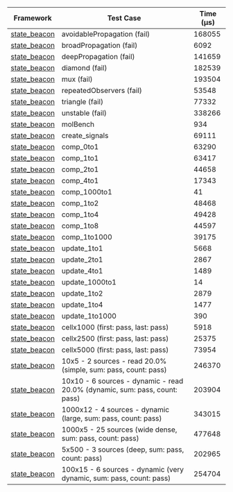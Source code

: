 | Framework | Test Case | Time (μs) |
| --- | --- | --- |
| [state_beacon](https://github.com/jinyus/dart_beacon) | avoidablePropagation (fail) | 168055 |
| [state_beacon](https://github.com/jinyus/dart_beacon) | broadPropagation (fail) | 6092 |
| [state_beacon](https://github.com/jinyus/dart_beacon) | deepPropagation (fail) | 141659 |
| [state_beacon](https://github.com/jinyus/dart_beacon) | diamond (fail) | 182539 |
| [state_beacon](https://github.com/jinyus/dart_beacon) | mux (fail) | 193504 |
| [state_beacon](https://github.com/jinyus/dart_beacon) | repeatedObservers (fail) | 53548 |
| [state_beacon](https://github.com/jinyus/dart_beacon) | triangle (fail) | 77332 |
| [state_beacon](https://github.com/jinyus/dart_beacon) | unstable (fail) | 338266 |
| [state_beacon](https://github.com/jinyus/dart_beacon) | molBench | 934 |
| [state_beacon](https://github.com/jinyus/dart_beacon) | create_signals | 69111 |
| [state_beacon](https://github.com/jinyus/dart_beacon) | comp_0to1 | 63290 |
| [state_beacon](https://github.com/jinyus/dart_beacon) | comp_1to1 | 63417 |
| [state_beacon](https://github.com/jinyus/dart_beacon) | comp_2to1 | 44658 |
| [state_beacon](https://github.com/jinyus/dart_beacon) | comp_4to1 | 17343 |
| [state_beacon](https://github.com/jinyus/dart_beacon) | comp_1000to1 | 41 |
| [state_beacon](https://github.com/jinyus/dart_beacon) | comp_1to2 | 48468 |
| [state_beacon](https://github.com/jinyus/dart_beacon) | comp_1to4 | 49428 |
| [state_beacon](https://github.com/jinyus/dart_beacon) | comp_1to8 | 44597 |
| [state_beacon](https://github.com/jinyus/dart_beacon) | comp_1to1000 | 39175 |
| [state_beacon](https://github.com/jinyus/dart_beacon) | update_1to1 | 5668 |
| [state_beacon](https://github.com/jinyus/dart_beacon) | update_2to1 | 2867 |
| [state_beacon](https://github.com/jinyus/dart_beacon) | update_4to1 | 1489 |
| [state_beacon](https://github.com/jinyus/dart_beacon) | update_1000to1 | 14 |
| [state_beacon](https://github.com/jinyus/dart_beacon) | update_1to2 | 2879 |
| [state_beacon](https://github.com/jinyus/dart_beacon) | update_1to4 | 1477 |
| [state_beacon](https://github.com/jinyus/dart_beacon) | update_1to1000 | 390 |
| [state_beacon](https://github.com/jinyus/dart_beacon) | cellx1000 (first: pass, last: pass) | 5918 |
| [state_beacon](https://github.com/jinyus/dart_beacon) | cellx2500 (first: pass, last: pass) | 25375 |
| [state_beacon](https://github.com/jinyus/dart_beacon) | cellx5000 (first: pass, last: pass) | 73954 |
| [state_beacon](https://github.com/jinyus/dart_beacon) | 10x5 - 2 sources - read 20.0% (simple, sum: pass, count: pass) | 246370 |
| [state_beacon](https://github.com/jinyus/dart_beacon) | 10x10 - 6 sources - dynamic - read 20.0% (dynamic, sum: pass, count: pass) | 203904 |
| [state_beacon](https://github.com/jinyus/dart_beacon) | 1000x12 - 4 sources - dynamic (large, sum: pass, count: pass) | 343015 |
| [state_beacon](https://github.com/jinyus/dart_beacon) | 1000x5 - 25 sources (wide dense, sum: pass, count: pass) | 477648 |
| [state_beacon](https://github.com/jinyus/dart_beacon) | 5x500 - 3 sources (deep, sum: pass, count: pass) | 202965 |
| [state_beacon](https://github.com/jinyus/dart_beacon) | 100x15 - 6 sources - dynamic (very dynamic, sum: pass, count: pass) | 254704 |
